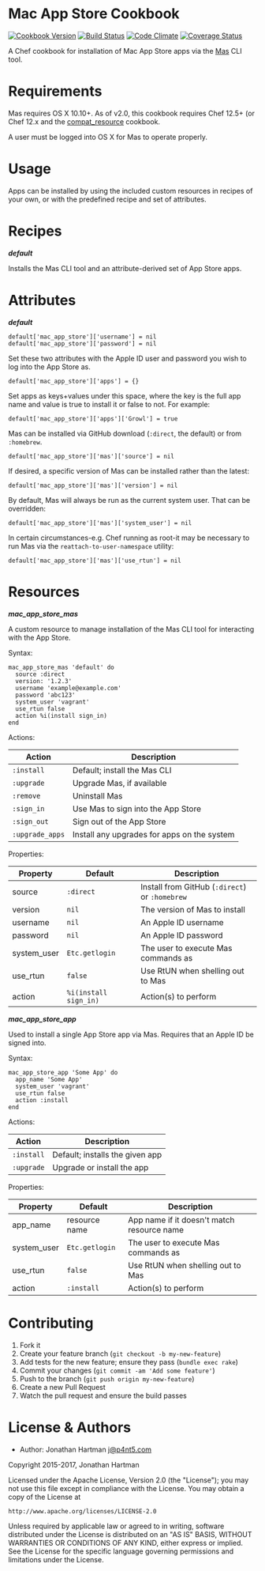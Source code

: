 Mac App Store Cookbook
======================
[![Cookbook Version](https://img.shields.io/cookbook/v/mac-app-store.svg)][cookbook]
[![Build Status](https://img.shields.io/travis/RoboticCheese/mac-app-store-chef.svg)][travis]
[![Code Climate](https://img.shields.io/codeclimate/github/RoboticCheese/mac-app-store-chef.svg)][codeclimate]
[![Coverage Status](https://img.shields.io/coveralls/RoboticCheese/mac-app-store-chef.svg)][coveralls]

[cookbook]: https://supermarket.getchef.com/cookbooks/mac-app-store
[travis]: https://travis-ci.org/RoboticCheese/mac-app-store-chef
[codeclimate]: https://codeclimate.com/github/RoboticCheese/mac-app-store-chef
[coveralls]: https://coveralls.io/r/RoboticCheese/mac-app-store-chef

A Chef cookbook for installation of Mac App Store apps via the
[Mas](https://github.com/argon/mas) CLI tool.

Requirements
============

Mas requires OS X 10.10+. As of v2.0, this cookbook requires Chef 12.5+ (or
Chef 12.x and the
[compat_resource](https://supermarket.chef.io/cookbooks/compat_resource)
cookbook.

A user must be logged into OS X for Mas to operate properly.

Usage
=====

Apps can be installed by using the included custom resources in recipes of your
own, or with the predefined recipe and set of attributes.

Recipes
=======

***default***

Installs the Mas CLI tool and an attribute-derived set of App Store apps.

Attributes
==========

***default***

    default['mac_app_store']['username'] = nil
    default['mac_app_store']['password'] = nil

Set these two attributes with the Apple ID user and password you wish to log
into the App Store as.

    default['mac_app_store']['apps'] = {}

Set apps as keys+values under this space, where the key is the full app name
and value is true to install it or false to not. For example:

    default['mac_app_store']['apps']['Growl'] = true

Mas can be installed via GitHub download (`:direct`, the default) or from
`:homebrew`.

    default['mac_app_store']['mas']['source'] = nil

If desired, a specific version of Mas can be installed rather than the latest:

    default['mac_app_store']['mas']['version'] = nil

By default, Mas will always be run as the current system user. That can be
overridden:

    default['mac_app_store']['mas']['system_user'] = nil

In certain circumstances-e.g. Chef running as root-it may be necessary to run
Mas via the `reattach-to-user-namespace` utility:

    default['mac_app_store']['mas']['use_rtun'] = nil

Resources
=========

***mac_app_store_mas***

A custom resource to manage installation of the Mas CLI tool for interacting
with the App Store.

Syntax:

    mac_app_store_mas 'default' do
      source :direct
      version: '1.2.3'
      username 'example@example.com'
      password 'abc123'
      system_user 'vagrant'
      use_rtun false
      action %i(install sign_in)
    end

Actions:

| Action          | Description                                 |
|-----------------|---------------------------------------------|
| `:install`      | Default; install the Mas CLI                |
| `:upgrade`      | Upgrade Mas, if available                   |
| `:remove`       | Uninstall Mas                               |
| `:sign_in`      | Use Mas to sign into the App Store          |
| `:sign_out`     | Sign out of the App Store                   |
| `:upgrade_apps` | Install any upgrades for apps on the system |

Properties:

| Property    | Default               | Description                                    |
|-------------|-----------------------|------------------------------------------------|
| source      | `:direct`             | Install from GitHub (`:direct`) or `:homebrew` |
| version     | `nil`                 | The version of Mas to install                  |
| username    | `nil`                 | An Apple ID username                           |
| password    | `nil`                 | An Apple ID password                           |
| system_user | `Etc.getlogin`        | The user to execute Mas commands as            |
| use_rtun    | `false`               | Use RtUN when shelling out to Mas              |
| action      | `%i(install sign_in)` | Action(s) to perform                           |

***mac_app_store_app***

Used to install a single App Store app via Mas. Requires that an Apple ID be
signed into.

Syntax:

    mac_app_store_app 'Some App' do
      app_name 'Some App'
      system_user 'vagrant'
      use_rtun false
      action :install
    end

Actions:

| Action     | Description                     |
|------------|---------------------------------|
| `:install` | Default; installs the given app |
| `:upgrade` | Upgrade or install the app      |

Properties:

| Property    | Default        | Description                                |
|-------------|----------------|--------------------------------------------|
| app_name    | resource name  | App name if it doesn't match resource name |
| system_user | `Etc.getlogin` | The user to execute Mas commands as        |
| use_rtun    | `false`        | Use RtUN when shelling out to Mas          |
| action      | `:install`     | Action(s) to perform                       |

Contributing
============

1. Fork it
2. Create your feature branch (`git checkout -b my-new-feature`)
3. Add tests for the new feature; ensure they pass (`bundle exec rake`)
4. Commit your changes (`git commit -am 'Add some feature'`)
5. Push to the branch (`git push origin my-new-feature`)
6. Create a new Pull Request
7. Watch the pull request and ensure the build passes

License & Authors
=================
- Author: Jonathan Hartman <j@p4nt5.com>

Copyright 2015-2017, Jonathan Hartman

Licensed under the Apache License, Version 2.0 (the "License");
you may not use this file except in compliance with the License.
You may obtain a copy of the License at

    http://www.apache.org/licenses/LICENSE-2.0

Unless required by applicable law or agreed to in writing, software
distributed under the License is distributed on an "AS IS" BASIS,
WITHOUT WARRANTIES OR CONDITIONS OF ANY KIND, either express or implied.
See the License for the specific language governing permissions and
limitations under the License.
